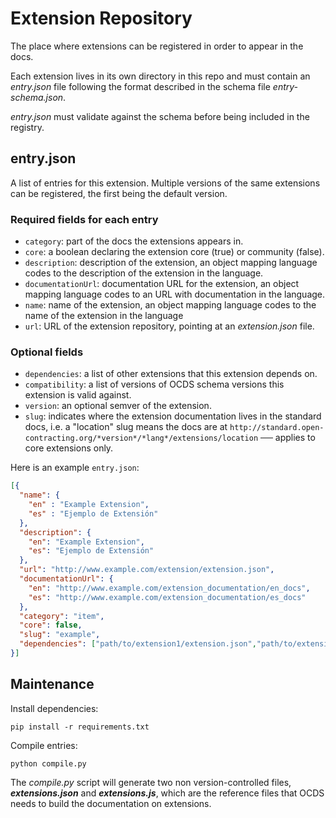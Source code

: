 # Extension Repository

The place where extensions can be registered in order to appear in the docs.

Each extension lives in its own directory in this repo and must contain an _entry.json_ file following the format described in the schema file _entry-schema.json_.

_entry.json_ must validate against the schema before being included in the registry.

## entry.json

A list of entries for this extension. Multiple versions of the same extensions can be registered, the first being the default version.

### Required fields for each entry

* `category`: part of the docs the extensions appears in.
* `core`: a boolean declaring the extension core (true) or community (false).
* `description`: description of the extension, an object mapping language codes to the description of the extension in the language.
* `documentationUrl`: documentation URL for the extension, an object mapping language codes to an URL with documentation in the language.
* `name`: name of the extension, an object mapping language codes to the name of the extension in the language
* `url`: URL of the extension repository, pointing at an _extension.json_ file.

### Optional fields

* `dependencies`: a list of other extensions that this extension depends on.
* `compatibility`: a list of versions of OCDS schema versions this extension is valid against.
* `version`: an optional semver of the extension.
* `slug`: indicates where the extension documentation lives in the standard docs, i.e. a "location" slug means the docs are at `http://standard.open-contracting.org/*version*/*lang*/extensions/location` ── applies to core extensions only.

Here is an example `entry.json`:

```json
[{
  "name": {
    "en" : "Example Extension",
    "es" : "Ejemplo de Extensión"
  },
  "description": {
    "en": "Example Extension",
    "es": "Ejemplo de Extensión"
  },
  "url": "http://www.example.com/extension/extension.json",
  "documentationUrl": {
    "en": "http://www.example.com/extension_documentation/en_docs",
    "es": "http://www.example.com/extension_documentation/es_docs"
  },
  "category": "item",
  "core": false,
  "slug": "example",
  "dependencies": ["path/to/extension1/extension.json","path/to/extension2/extension.json" ]
}]
```

## Maintenance

Install dependencies:

    pip install -r requirements.txt

Compile entries:

    python compile.py

The _compile.py_ script will generate two non version-controlled files, **_extensions.json_** and **_extensions.js_**, which are the reference files that OCDS needs to build the documentation on extensions.
